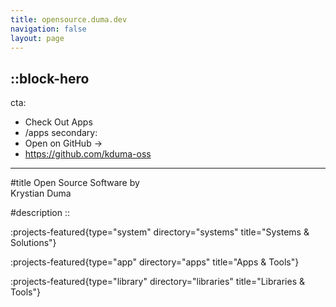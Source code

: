 ```yaml
---
title: opensource.duma.dev
navigation: false
layout: page
---
```


::block-hero
---
cta:
  - Check Out Apps
  - /apps
secondary:
  - Open on GitHub →
  - https://github.com/kduma-oss

[//]: # (snippet: npm install my-lib)
---

#title
Open Source Software by  
Krystian Duma

#description
::



:projects-featured{type="system" directory="systems" title="Systems & Solutions"}


:projects-featured{type="app" directory="apps" title="Apps & Tools"}


:projects-featured{type="library" directory="libraries" title="Libraries & Tools"}
